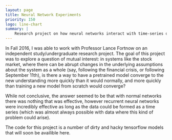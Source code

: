 ```yaml
---
layout: page
title: Neural Network Experiments
priority: 150
logo: line-chart
summary: |
    Research project on how neural networks interact with time-series data.
---
```


In Fall 2016, I was able to work with Professor Lance Fortnow on an independent
study/undergraduate research project. The goal of this project was to explore a
question of mutual interest: in systems like the stock market, where there can
be abrupt changes in the underlying assumptions about the system as a whole
(say, following the financial crisis, or following September 11th), is there a
way to have a pretrained model converge to the new understanding more quickly
than it would normally, and more quickly than training a new model from scratch
would converge?

While not conclusive, the answer seemed to be that with normal networks there
was nothing that was effective, however recurrent neural networks were
incredibly effective as long as the data could be formed as a time series (which
was almost always possible with data where this kind of problem could arise).

The code for this project is a number of dirty and hacky tensorflow models that
will soon be availible here.
